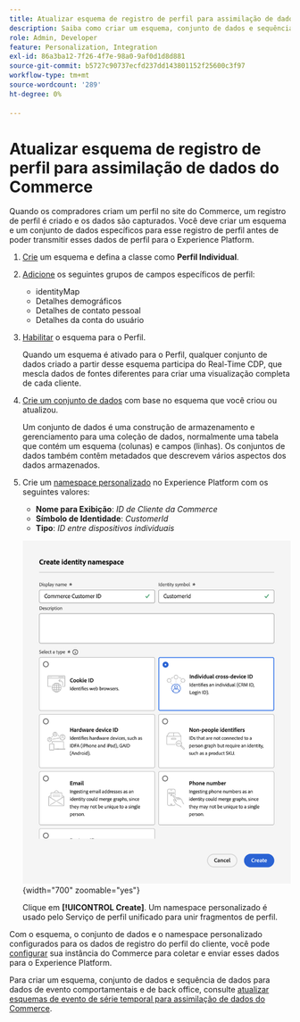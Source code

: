 ```yaml
---
title: Atualizar esquema de registro de perfil para assimilação de dados do Commerce
description: Saiba como criar um esquema, conjunto de dados e sequência de dados para coletar e enviar dados de registro de perfil do Commerce para o Experience Platform.
role: Admin, Developer
feature: Personalization, Integration
exl-id: 86a3ba12-7f26-4f7e-98a0-9af0d1d8d881
source-git-commit: b5727c90737ecfd237dd143801152f25600c3f97
workflow-type: tm+mt
source-wordcount: '289'
ht-degree: 0%

---
```


# Atualizar esquema de registro de perfil para assimilação de dados do Commerce

Quando os compradores criam um perfil no site do Commerce, um registro de perfil é criado e os dados são capturados. Você deve criar um esquema e um conjunto de dados específicos para esse registro de perfil antes de poder transmitir esses dados de perfil para o Experience Platform.

1. [Crie](https://experienceleague.adobe.com/en/docs/experience-platform/xdm/ui/resources/schemas) um esquema e defina a classe como **Perfil Individual**.

1. [Adicione](https://experienceleague.adobe.com/en/docs/experience-platform/xdm/ui/resources/schemas) os seguintes grupos de campos específicos de perfil:

   - identityMap
   - Detalhes demográficos
   - Detalhes de contato pessoal
   - Detalhes da conta do usuário

1. [Habilitar](https://experienceleague.adobe.com/en/docs/experience-platform/xdm/ui/resources/schemas) o esquema para o Perfil.

   Quando um esquema é ativado para o Perfil, qualquer conjunto de dados criado a partir desse esquema participa do Real-Time CDP, que mescla dados de fontes diferentes para criar uma visualização completa de cada cliente.

1. [Crie um conjunto de dados](https://experienceleague.adobe.com/en/docs/platform-learn/implement-mobile-sdk/experience-cloud/platform) com base no esquema que você criou ou atualizou.

   Um conjunto de dados é uma construção de armazenamento e gerenciamento para uma coleção de dados, normalmente uma tabela que contém um esquema (colunas) e campos (linhas). Os conjuntos de dados também contêm metadados que descrevem vários aspectos dos dados armazenados.

1. Crie um [namespace personalizado](https://experienceleague.adobe.com/en/docs/experience-platform/identity/features/namespaces#create-namespaces) no Experience Platform com os seguintes valores:

   - **Nome para Exibição**: _ID de Cliente da Commerce_
   - **Símbolo de Identidade**: _CustomerId_
   - **Tipo**: _ID entre dispositivos individuais_

   ![Criar namespace personalizado](assets/custom-namespace.png){width="700" zoomable="yes"}

   Clique em **[!UICONTROL Create]**. Um namespace personalizado é usado pelo Serviço de perfil unificado para unir fragmentos de perfil.

Com o esquema, o conjunto de dados e o namespace personalizado configurados para os dados de registro do perfil do cliente, você pode [configurar](connect-data.md#data-collection) sua instância do Commerce para coletar e enviar esses dados para o Experience Platform.

Para criar um esquema, conjunto de dados e sequência de dados para dados de evento comportamentais e de back office, consulte [atualizar esquemas de evento de série temporal para assimilação de dados do Commerce](update-xdm.md).
